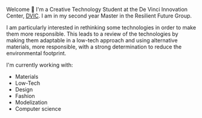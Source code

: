 Welcome 👋 I'm a Creative Technology Student at the De Vinci Innovation Center, [DVIC](https://dvic.devinci.fr/). I am in my second year Master in the Resilient Future Group.

I am particularly interested in rethinking some technologies in order to make them more responsible. This leads to a review of the technologies by making them adaptable in a low-tech approach and using alternative materials, more responsible, with a strong determination to reduce the environmental footprint.

I'm currently working with:

-   Materials
-   Low-Tech
-   Design
-   Fashion
-   Modelization
-   Computer science
